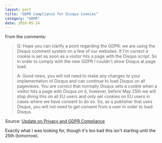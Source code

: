 ```yaml
---
layout: post
title: "GDPR Compliance for Disqus Cookies"
category: "GDPR"
date: 2018-05-24
---
```


From the comments:

> Q: Hope you can clarify a point regarding the GDPR: we are using the Disqus comment system on a few of our websites. If I'm correct a cookie is set as soon as a visitor hits a page with the Disqus script. So in order to comply with the new GDPR I couldn't show Disqus at page load.
>
> A: Good news, you will not need to make any changes to your implementation of Disqus and can continue to load Disqus on all pageviews. You are correct that normally Disqus sets a cookie when a visitor hits a page with Disqus on it, however, before May 25th we will stop doing this on all EU users and only set cookies on EU users in cases where we have consent to do so. So, as a publisher that uses Disqus, you will not need to get consent from a user in order to load Disqus.

Source: [Update on Privacy and GDPR Compliance](https://blog.disqus.com/update-on-privacy-and-gdpr-compliance)

Exactly what I was looking for, though it's too bad this isn't starting until the 25th (tomorrow).
